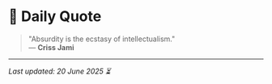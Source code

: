 # 📜 Daily Quote

> "Absurdity is the ecstasy of intellectualism."  
> — **Criss Jami**

---

_Last updated: 20 June 2025 ⏳_
